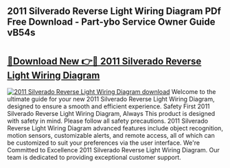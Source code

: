 ## 2011 Silverado Reverse Light Wiring Diagram PDf Free Download - Part-ybo Service Owner Guide vB54s

# <h2><a href="http://dfjk25.blite.top/?on=2011+Silverado+Reverse+Light+Wiring+Diagram">🔗Download New 👉🔴 2011 Silverado Reverse Light Wiring Diagram</a></h2>

[![2011 Silverado Reverse Light Wiring Diagram download](https://i.imgur.com/lujVjoI.png)](http://dfjk25.blite.top/?on=2011+Silverado+Reverse+Light+Wiring+Diagram)
Welcome to the ultimate guide for your new 2011 Silverado Reverse Light Wiring Diagram, designed to ensure a smooth and efficient experience. Safety First 2011 Silverado Reverse Light Wiring Diagram, Always This product is designed with safety in mind. Please follow all safety precautions. 2011 Silverado Reverse Light Wiring Diagram advanced features include object recognition, motion sensors, customizable alerts, and remote access, all of which can be customized to suit your preferences via the user interface. We're Committed to Excellence 2011 Silverado Reverse Light Wiring Diagram. Our team is dedicated to providing exceptional customer support.
